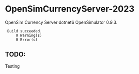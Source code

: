 # OpenSimCurrencyServer-2023
OpenSim Currency Server  dotnet6 OpenSimulator 0.9.3.

     Build succeeded.
         0 Warning(s)
         0 Error(s)

## TODO:
Testing
